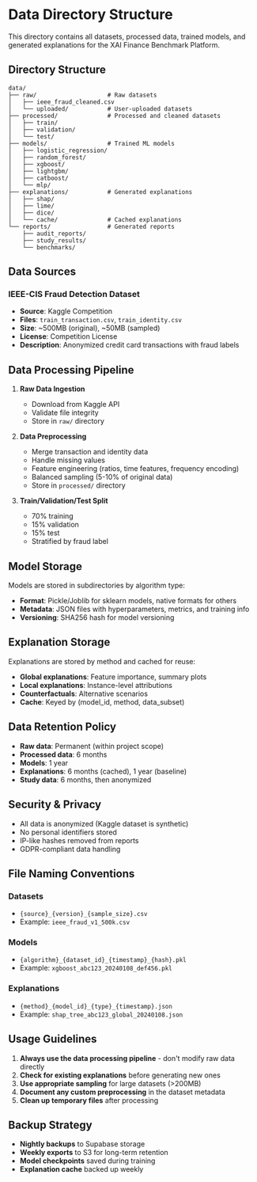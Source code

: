 # Data Directory Structure

This directory contains all datasets, processed data, trained models, and generated explanations for the XAI Finance Benchmark Platform.

## Directory Structure

```
data/
├── raw/                    # Raw datasets
│   ├── ieee_fraud_cleaned.csv
│   └── uploaded/           # User-uploaded datasets
├── processed/              # Processed and cleaned datasets
│   ├── train/
│   ├── validation/
│   └── test/
├── models/                 # Trained ML models
│   ├── logistic_regression/
│   ├── random_forest/
│   ├── xgboost/
│   ├── lightgbm/
│   ├── catboost/
│   └── mlp/
├── explanations/           # Generated explanations
│   ├── shap/
│   ├── lime/
│   ├── dice/
│   └── cache/              # Cached explanations
└── reports/                # Generated reports
    ├── audit_reports/
    ├── study_results/
    └── benchmarks/
```

## Data Sources

### IEEE-CIS Fraud Detection Dataset
- **Source**: Kaggle Competition
- **Files**: `train_transaction.csv`, `train_identity.csv`
- **Size**: ~500MB (original), ~50MB (sampled)
- **License**: Competition License
- **Description**: Anonymized credit card transactions with fraud labels

## Data Processing Pipeline

1. **Raw Data Ingestion**
   - Download from Kaggle API
   - Validate file integrity
   - Store in `raw/` directory

2. **Data Preprocessing**
   - Merge transaction and identity data
   - Handle missing values
   - Feature engineering (ratios, time features, frequency encoding)
   - Balanced sampling (5-10% of original data)
   - Store in `processed/` directory

3. **Train/Validation/Test Split**
   - 70% training
   - 15% validation
   - 15% test
   - Stratified by fraud label

## Model Storage

Models are stored in subdirectories by algorithm type:
- **Format**: Pickle/Joblib for sklearn models, native formats for others
- **Metadata**: JSON files with hyperparameters, metrics, and training info
- **Versioning**: SHA256 hash for model versioning

## Explanation Storage

Explanations are stored by method and cached for reuse:
- **Global explanations**: Feature importance, summary plots
- **Local explanations**: Instance-level attributions
- **Counterfactuals**: Alternative scenarios
- **Cache**: Keyed by (model_id, method, data_subset)

## Data Retention Policy

- **Raw data**: Permanent (within project scope)
- **Processed data**: 6 months
- **Models**: 1 year
- **Explanations**: 6 months (cached), 1 year (baseline)
- **Study data**: 6 months, then anonymized

## Security & Privacy

- All data is anonymized (Kaggle dataset is synthetic)
- No personal identifiers stored
- IP-like hashes removed from reports
- GDPR-compliant data handling

## File Naming Conventions

### Datasets
- `{source}_{version}_{sample_size}.csv`
- Example: `ieee_fraud_v1_500k.csv`

### Models
- `{algorithm}_{dataset_id}_{timestamp}_{hash}.pkl`
- Example: `xgboost_abc123_20240108_def456.pkl`

### Explanations
- `{method}_{model_id}_{type}_{timestamp}.json`
- Example: `shap_tree_abc123_global_20240108.json`

## Usage Guidelines

1. **Always use the data processing pipeline** - don't modify raw data directly
2. **Check for existing explanations** before generating new ones
3. **Use appropriate sampling** for large datasets (>200MB)
4. **Document any custom preprocessing** in the dataset metadata
5. **Clean up temporary files** after processing

## Backup Strategy

- **Nightly backups** to Supabase storage
- **Weekly exports** to S3 for long-term retention
- **Model checkpoints** saved during training
- **Explanation cache** backed up weekly
